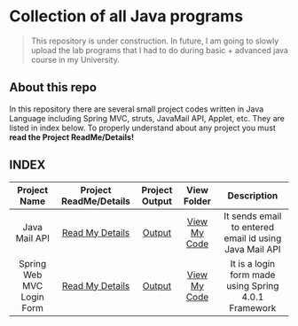 # Collection of all Java programs

> This repository is under construction. In future, I am going to slowly upload the lab programs that I had to do during basic + advanced java course in my University.

## About this repo
In this repository there are several small project codes written in Java Language including Spring MVC, struts, JavaMail API, Applet, etc. They are listed in index below. To properly understand about any project you must <b>read the Project ReadMe/Details!</b>

## INDEX


| Project Name  | Project ReadMe/Details   | Project Output  |   View Folder  | Description |
|:---:|:---:|:---:|:---:|:---:|
| Java Mail API   | [Read My Details](JavaMailAPI_Example/)  | [Output](JavaMailAPI_Example/ImageJavaMailAPI/)  | [View My Code](JavaMailAPI_Example/JavaMailAPI2) | It sends email to entered email id using Java Mail API |
| Spring Web MVC Login Form   | [Read My Details](/SpringMVCFormExample/)  | [Output](/SpringMVCFormExample/ImagesSpringMVCFormExample/)  | [View My Code](/SpringMVCFormExample/Spring6) | It is a login form made using Spring 4.0.1 Framework|

